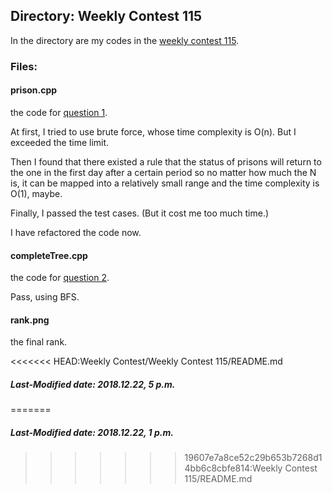 ## Directory: Weekly Contest 115

In the directory are my codes in the [weekly contest 115](https://leetcode-cn.com/contest/weekly-contest-115).

### Files:

#### prison.cpp

the code for [question 1](https://leetcode-cn.com/contest/weekly-contest-115/problems/prison-cells-after-n-days/).

At first, I tried to use brute force, whose time complexity is O(n). But I exceeded the time limit.

Then I found that there existed a rule that the status of prisons will return to the one in the first day after a certain period so no matter how much the N is, it can be mapped into a relatively small range and the time complexity is O(1), maybe.

Finally, I passed the test cases. (But it cost me too much time.)

I have refactored the code now.

#### completeTree.cpp

the code for [question 2](https://leetcode-cn.com/contest/weekly-contest-115/problems/check-completeness-of-a-binary-tree/).

Pass, using BFS.

#### rank.png

the final rank.

<<<<<<< HEAD:Weekly Contest/Weekly Contest 115/README.md
##### Last-Modified date: 2018.12.22, 5 p.m.
=======
##### Last-Modified date: 2018.12.22, 1 p.m.
>>>>>>> 19607e7a8ce52c29b653b7268d14bb6c8cbfe814:Weekly Contest 115/README.md
